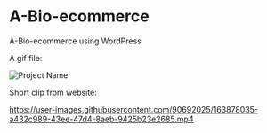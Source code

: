 # A-Bio-ecommerce
A-Bio-ecommerce using WordPress

A gif file: 

![Project Name](https://user-images.githubusercontent.com/90692025/163877911-c07721d8-8318-4a5a-83fe-ee39db5c2a2b.gif)


Short clip from website:

https://user-images.githubusercontent.com/90692025/163878035-a432c989-43ee-47d4-8aeb-9425b23e2685.mp4

